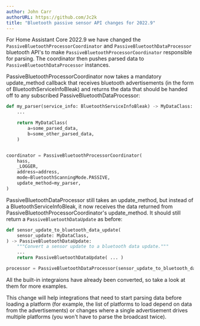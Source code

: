 ```yaml
---
author: John Carr
authorURL: https://github.com/Jc2k
title: "Bluetooth passive sensor API changes for 2022.9"
---
```


For Home Assistant Core 2022.9 we have changed the `PassiveBluetoothProcessorCoordinator` and `PassiveBluetoothDataProcessor` bluetooth API's to make `PassiveBluetoothProcessorCoordinator` responsible for parsing. The coordinator then pushes parsed data to `PassiveBluetoothDataProcessor` instances.

PassiveBluetoothProcessorCoordinator now takes a mandatory update_method callback that receives bluetooth advertisements (in the form of BluetoothServiceInfoBleak) and returns the data that should be handed off to any subscribed PassiveBluetoothDataProcessor:

```python
def my_parser(service_info: BluetoothServiceInfoBleak) -> MyDataClass:
    ...

    return MyDataClass(
        a=some_parsed_data,
        b=some_other_parsed_data,
    )


coordinator = PassiveBluetoothProcessorCoordinator(
    hass,
    _LOGGER,
    address=address,
    mode=BluetoothScanningMode.PASSIVE,
    update_method=my_parser,
)
```

PassiveBluetoothDataProcessor still takes an update_method, but instead of a BluetoothServiceInfoBleak, it now receives the data returned from PassiveBluetoothProcessorCoordinator's update_method. It should still return a `PassiveBluetoothDataUpdate` as before:

```python
def sensor_update_to_bluetooth_data_update(
    sensor_update: MyDataClass,
) -> PassiveBluetoothDataUpdate:
    """Convert a sensor update to a bluetooth data update."""
    ...
    return PassiveBluetoothDataUpdate( ... )

processor = PassiveBluetoothDataProcessor(sensor_update_to_bluetooth_data_update)
```

All the built-in integraions have already been converted, so take a look at them for more examples.

This change will help integrations that need to start parsing data before loading a platform (for example, the list of platforms to load depend on data from the advertisements) or changes where a single advertisement drives multiple platforms (you won't have to parse the broadcast twice).
